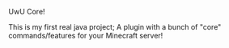 UwU Core!

This is my first real java project;
A plugin with a bunch of "core" commands/features for your Minecraft server!
